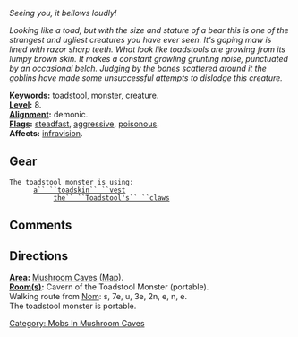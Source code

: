 *Seeing you, it bellows loudly!*

*Looking like a toad, but with the size and stature of a bear this is
one of the strangest and ugliest creatures you have ever seen. It's
gaping maw is lined with razor sharp teeth. What look like toadstools
are growing from its lumpy brown skin. It makes a constant growling
grunting noise, punctuated by an occasional belch. Judging by the bones
scattered around it the goblins have made some unsuccessful attempts to
dislodge this creature.*

**Keywords:** toadstool, monster, creature.  
**[Level](Level.md "wikilink"):** 8.  
**[Alignment](Alignment.md "wikilink"):** demonic.  
**[Flags](:Category:_Mob_Types.md "wikilink"):**
[steadfast](Sentinel_Mobs.md "wikilink"),
[aggressive](Aggressive_Mobs.md "wikilink"),
[poisonous](Biting_Mobs.md "wikilink").  
**Affects:** [infravision](Infravision.md "wikilink").  

## Gear

`The toadstool monster is using:`  
<worn on body>`      `[`a`` ``toadskin`` ``vest`](Toadskin_Vest.md "wikilink")  
<wielded>`           `[`the`` ``Toadstool's`` ``claws`](Toadstool's_Claws.md "wikilink")

## Comments

## Directions

**[Area](:Category:_Areas.md "wikilink"):** [Mushroom
Caves](:Category:_Mushroom_Caves.md "wikilink")
([Map](Mushroom_Caves_Map.md "wikilink")).  
**[Room(s)](:Category:_Rooms.md "wikilink"):** Cavern of the Toadstool
Monster (portable).  
Walking route from [Nom](Nom "wikilink"): s, 7e, u, 3e, 2n, e, n, e.  
The toadstool monster is portable.  

[Category: Mobs In Mushroom
Caves](Category:_Mobs_In_Mushroom_Caves "wikilink")
